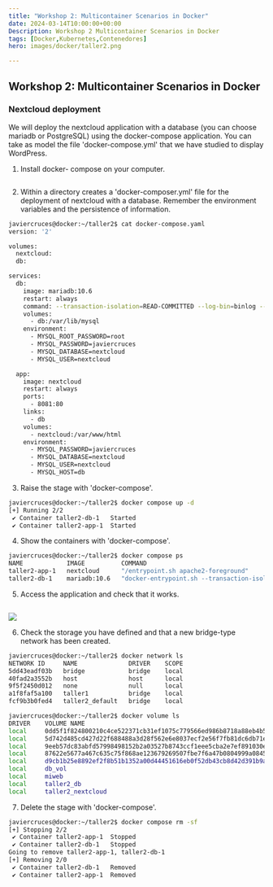 ```yaml
---
title: "Workshop 2: Multicontainer Scenarios in Docker"
date: 2024-03-14T10:00:00+00:00
Description: Workshop 2 Multicontainer Scenarios in Docker
tags: [Docker,Kubernetes,Contenedores]
hero: images/docker/taller2.png

---
```

## Workshop 2: Multicontainer Scenarios in Docker
### Nextcloud deployment

We will deploy the nextcloud application with a database (you can choose mariadb or PostgreSQL) using the docker-compose application. You can take as model the file 'docker-compose.yml' that we have studied to display WordPress.

1. Install docker- compose on your computer.

```bash

```

2. Within a directory creates a 'docker-composer.yml' file for the deployment of nextcloud with a database. Remember the environment variables and the persistence of information.

```bash
javiercruces@docker:~/taller2$ cat docker-compose.yaml 
version: '2'

volumes:
  nextcloud:
  db:

services:
  db:
    image: mariadb:10.6
    restart: always
    command: --transaction-isolation=READ-COMMITTED --log-bin=binlog --binlog-format=ROW
    volumes:
      - db:/var/lib/mysql
    environment:
      - MYSQL_ROOT_PASSWORD=root
      - MYSQL_PASSWORD=javiercruces
      - MYSQL_DATABASE=nextcloud
      - MYSQL_USER=nextcloud

  app:
    image: nextcloud
    restart: always
    ports:
      - 8081:80
    links:
      - db
    volumes:
      - nextcloud:/var/www/html
    environment:
      - MYSQL_PASSWORD=javiercruces
      - MYSQL_DATABASE=nextcloud
      - MYSQL_USER=nextcloud
      - MYSQL_HOST=db

```

3. Raise the stage with 'docker-compose'.

```bash
javiercruces@docker:~/taller2$ docker compose up -d 
[+] Running 2/2
 ✔ Container taller2-db-1   Started                                                                0.0s 
 ✔ Container taller2-app-1  Started                                                                0.0s
```

4. Show the containers with 'docker-compose'.

```bash
javiercruces@docker:~/taller2$ docker compose ps
NAME            IMAGE          COMMAND                                                                                              SERVICE   CREATED         STATUS         PORTS
taller2-app-1   nextcloud      "/entrypoint.sh apache2-foreground"                                                                  app       7 minutes ago   Up 5 minutes   0.0.0.0:8081->80/tcp, :::8081->80/tcp
taller2-db-1    mariadb:10.6   "docker-entrypoint.sh --transaction-isolation=READ-COMMITTED --log-bin=binlog --binlog-format=ROW"   db        7 minutes ago   Up 5 minutes   3306/tcp

```

5. Access the application and check that it works.

```bash

```

![](../img/Pasted_image_20240202091554.png)

6. Check the storage you have defined and that a new bridge-type network has been created.

```bash
javiercruces@docker:~/taller2$ docker network ls
NETWORK ID     NAME              DRIVER    SCOPE
5dd43eadf03b   bridge            bridge    local
40fad2a3552b   host              host      local
9f5f2450d012   none              null      local
a1f8faf5a100   taller1           bridge    local
fcf9b3b0fed4   taller2_default   bridge    local

javiercruces@docker:~/taller2$ docker volume ls
DRIVER    VOLUME NAME
local     0dd5f1f824800210c4ce522371cb31ef1075c779566ed986b8718a88eb4b50a9
local     5d742d485cd427d22f688488a3d28f562e6e8037ecf2e56f7fb81dc6db71e26b
local     9eeb57dc83abfd57998498152b2a03527b8743ccf1eee5cba2e7ef891030e496
local     87622e5677a467c635c75f868ae123679269507fbe7f6a47b0804999a0845f01
local     d9cb1b25e8892ef2f8b51b1352a00d44451616eb0f52db43cb8d42d391b9ab1b
local     db_vol
local     miweb
local     taller2_db
local     taller2_nextcloud

```

7. Delete the stage with 'docker-compose'.

```bash
javiercruces@docker:~/taller2$ docker compose rm -sf
[+] Stopping 2/2
 ✔ Container taller2-app-1  Stopped                                                                                                                                                                           3.6s 
 ✔ Container taller2-db-1   Stopped                                                                                                                                                                           6.1s 
Going to remove taller2-app-1, taller2-db-1
[+] Removing 2/0
 ✔ Container taller2-db-1   Removed                                                                                                                                                                           0.1s 
 ✔ Container taller2-app-1  Removed               
```

